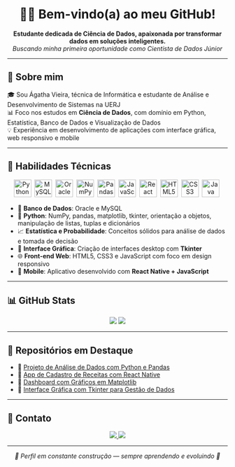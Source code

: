 <h1 align="center">👩‍💻 Bem-vindo(a) ao meu GitHub!</h1>

<p align="center">
  <strong>Estudante dedicada de Ciência de Dados, apaixonada por transformar dados em soluções inteligentes.</strong><br>
  <em>Buscando minha primeira oportunidade como Cientista de Dados Júnior</em>
</p>

---

<h2>🚀 Sobre mim</h2>

🎓 Sou Ágatha Vieira, técnica de Informática e estudante de Análise e Desenvolvimento de Sistemas na UERJ  
📊 Foco nos estudos em **Ciência de Dados**, com domínio em Python, Estatística, Banco de Dados e Visualização de Dados  
💡 Experiência em desenvolvimento de aplicações com interface gráfica, web responsivo e mobile

---

<h2>🧠 Habilidades Técnicas</h2>

<p align="center">
  <img src="https://cdn.jsdelivr.net/gh/devicons/devicon/icons/python/python-original.svg" title="Python" width="40" />&nbsp;
  <img src="https://cdn.jsdelivr.net/gh/devicons/devicon/icons/mysql/mysql-original.svg" title="MySQL" width="40" />&nbsp;
  <img src="https://cdn.jsdelivr.net/gh/devicons/devicon/icons/oracle/oracle-original.svg" title="Oracle" width="40" />&nbsp;
  <img src="https://cdn.jsdelivr.net/gh/devicons/devicon/icons/numpy/numpy-original.svg" title="NumPy" width="40" />&nbsp;
  <img src="https://cdn.jsdelivr.net/gh/devicons/devicon/icons/pandas/pandas-original.svg" title="Pandas" width="40" />&nbsp;
  <img src="https://cdn.jsdelivr.net/gh/devicons/devicon/icons/javascript/javascript-original.svg" title="JavaScript" width="40" />&nbsp;
  <img src="https://cdn.jsdelivr.net/gh/devicons/devicon/icons/react/react-original.svg" title="React Native" width="40" />&nbsp;
  <img src="https://cdn.jsdelivr.net/gh/devicons/devicon/icons/html5/html5-original.svg" title="HTML5" width="40" />&nbsp;
  <img src="https://cdn.jsdelivr.net/gh/devicons/devicon/icons/css3/css3-original.svg" title="CSS3" width="40" />&nbsp;
  <img src="https://cdn.jsdelivr.net/gh/devicons/devicon/icons/java/java-original.svg" title="Java" width="40" />&nbsp;
</p>

- 📌 **Banco de Dados**: Oracle e MySQL  
- 🐍 **Python**: NumPy, pandas, matplotlib, tkinter, orientação a objetos, manipulação de listas, tuplas e dicionários  
- 📈 **Estatística e Probabilidade**: Conceitos sólidos para análise de dados e tomada de decisão  
- 🎨 **Interface Gráfica**: Criação de interfaces desktop com **Tkinter**  
- 🌐 **Front-end Web**: HTML5, CSS3 e JavaScript com foco em design responsivo  
- 📱 **Mobile**: Aplicativo desenvolvido com **React Native + JavaScript**

---

<h2>📊 GitHub Stats</h2>

<div align="center">
  <img src="https://github-readme-stats.vercel.app/api?username=agathva&show_icons=true&theme=dark&count_private=true" />
  <img src="https://github-readme-stats.vercel.app/api/top-langs/?username=agathva&layout=compact&theme=dark" />
</div>

---

<h2>💼 Repositórios em Destaque</h2>

- 📁 [Projeto de Análise de Dados com Python e Pandas](https://github.com/agathva/NOME_DO_REPO)
- 📁 [App de Cadastro de Receitas com React Native](https://github.com/agathva/projeto-bolo-de-pote)
- 📁 [Dashboard com Gráficos em Matplotlib](https://github.com/agathva/NOME_DO_REPO)
- 📁 [Interface Gráfica com Tkinter para Gestão de Dados](https://github.com/agathva/NOME_DO_REPO)

---

<h2>📣 Contato</h2>

<p align="center">
  <a href="https://www.instagram.com/agathva" target="_blank">
    <img src="https://img.shields.io/badge/Instagram-E4405F?style=for-the-badge&logo=instagram&logoColor=white" />
  </a>
  <a href="https://x.com/aga_magalhaes" target="_blank">
    <img src="https://img.shields.io/badge/Twitter-1DA1F2?style=for-the-badge&logo=twitter&logoColor=white" />
  </a>
</p>

---

<p align="center">
  <em>🚧 Perfil em constante construção — sempre aprendendo e evoluindo 💪</em>
</p>
